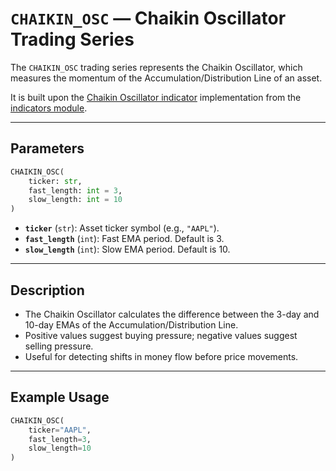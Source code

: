 
# `CHAIKIN_OSC` — Chaikin Oscillator Trading Series

The `CHAIKIN_OSC` trading series represents the Chaikin Oscillator, which measures the momentum of the Accumulation/Distribution Line of an asset.

It is built upon the [Chaikin Oscillator indicator](https://github.com/DrDanicka/trading_strategy_tester/blob/main/trading_strategy_tester/indicators/volume/chaikin_osc.py) implementation from the [indicators module](../indicators.md).

---

## Parameters

```python
CHAIKIN_OSC(
    ticker: str,
    fast_length: int = 3,
    slow_length: int = 10
)
```

- **`ticker`** (`str`): Asset ticker symbol (e.g., `"AAPL"`).
- **`fast_length`** (`int`): Fast EMA period. Default is 3.
- **`slow_length`** (`int`): Slow EMA period. Default is 10.

---

## Description

- The Chaikin Oscillator calculates the difference between the 3-day and 10-day EMAs of the Accumulation/Distribution Line.
- Positive values suggest buying pressure; negative values suggest selling pressure.
- Useful for detecting shifts in money flow before price movements.

---

## Example Usage

```python
CHAIKIN_OSC(
    ticker="AAPL",
    fast_length=3,
    slow_length=10
)
```
